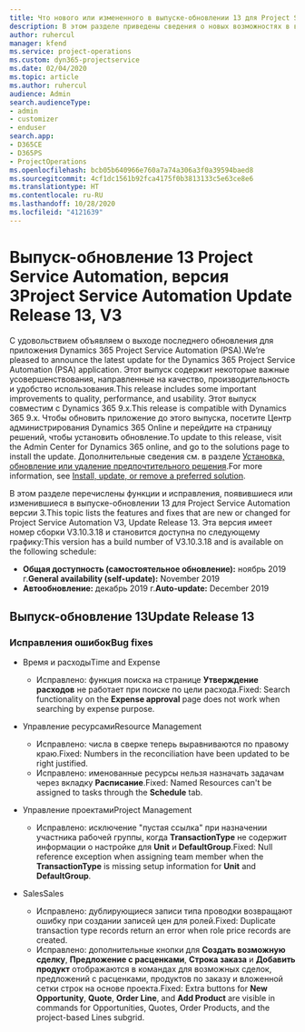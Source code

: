 ```yaml
---
title: Что нового или измененного в выпуске-обновлении 13 для Project Service Automation версии 3
description: В этом разделе приведены сведения о новых возможностях в выпуске-обновлении 13 для Project Service Automation версии 3.
author: ruhercul
manager: kfend
ms.service: project-operations
ms.custom: dyn365-projectservice
ms.date: 02/04/2020
ms.topic: article
ms.author: ruhercul
audience: Admin
search.audienceType:
- admin
- customizer
- enduser
search.app:
- D365CE
- D365PS
- ProjectOperations
ms.openlocfilehash: bcb05b640966e760a7a74a306a3f0a39594baed8
ms.sourcegitcommit: 4cf1dc1561b92fca4175f0b3813133c5e63ce8e6
ms.translationtype: HT
ms.contentlocale: ru-RU
ms.lasthandoff: 10/28/2020
ms.locfileid: "4121639"
---
```

# <a name="project-service-automation-update-release-13-v3"></a><span data-ttu-id="ff86f-103">Выпуск-обновление 13 Project Service Automation, версия 3</span><span class="sxs-lookup"><span data-stu-id="ff86f-103">Project Service Automation Update Release 13, V3</span></span>
<span data-ttu-id="ff86f-104">С удовольствием объявляем о выходе последнего обновления для приложения Dynamics 365 Project Service Automation (PSA).</span><span class="sxs-lookup"><span data-stu-id="ff86f-104">We’re pleased to announce the latest update for the Dynamics 365 Project Service Automation (PSA) application.</span></span> <span data-ttu-id="ff86f-105">Этот выпуск содержит некоторые важные усовершенствования, направленные на качество, производительность и удобство использования.</span><span class="sxs-lookup"><span data-stu-id="ff86f-105">This release includes some important improvements to quality, performance, and usability.</span></span> <span data-ttu-id="ff86f-106">Этот выпуск совместим с Dynamics 365 9.x.</span><span class="sxs-lookup"><span data-stu-id="ff86f-106">This release is compatible with Dynamics 365 9.x.</span></span> <span data-ttu-id="ff86f-107">Чтобы обновить приложение до этого выпуска, посетите Центр администрирования Dynamics 365 Online и перейдите на страницу решений, чтобы установить обновление.</span><span class="sxs-lookup"><span data-stu-id="ff86f-107">To update to this release, visit the Admin Center for Dynamics 365 online, and go to the solutions page to install the update.</span></span> <span data-ttu-id="ff86f-108">Дополнительные сведения см. в разделе [Установка, обновление или удаление предпочтительного решения](https://docs.microsoft.com/power-platform/admin/install-remove-preferred-solution).</span><span class="sxs-lookup"><span data-stu-id="ff86f-108">For more information, see [Install, update, or remove a preferred solution](https://docs.microsoft.com/power-platform/admin/install-remove-preferred-solution).</span></span>

<span data-ttu-id="ff86f-109">В этом разделе перечислены функции и исправления, появившиеся или изменившиеся в выпуске-обновлении 13 для Project Service Automation версии 3.</span><span class="sxs-lookup"><span data-stu-id="ff86f-109">This topic lists the features and fixes that are new or changed for Project Service Automation V3, Update Release 13.</span></span> <span data-ttu-id="ff86f-110">Эта версия имеет номер сборки V3.10.3.18 и становится доступна по следующему графику:</span><span class="sxs-lookup"><span data-stu-id="ff86f-110">This version has a build number of V3.10.3.18 and is available on the following schedule:</span></span>

- <span data-ttu-id="ff86f-111">**Общая доступность (самостоятельное обновление):** ноябрь 2019 г.</span><span class="sxs-lookup"><span data-stu-id="ff86f-111">**General availability (self-update):** November 2019</span></span>
- <span data-ttu-id="ff86f-112">**Автообновление:** декабрь 2019 г.</span><span class="sxs-lookup"><span data-stu-id="ff86f-112">**Auto-update:** December 2019</span></span>


## <a name="update-release-13"></a><span data-ttu-id="ff86f-113">Выпуск-обновление 13</span><span class="sxs-lookup"><span data-stu-id="ff86f-113">Update Release 13</span></span> 

### <a name="bug-fixes"></a><span data-ttu-id="ff86f-114">Исправления ошибок</span><span class="sxs-lookup"><span data-stu-id="ff86f-114">Bug fixes</span></span>

- <span data-ttu-id="ff86f-115">Время и расходы</span><span class="sxs-lookup"><span data-stu-id="ff86f-115">Time and Expense</span></span>

     - <span data-ttu-id="ff86f-116">Исправлено: функция поиска на странице **Утверждение расходов** не работает при поиске по цели расхода.</span><span class="sxs-lookup"><span data-stu-id="ff86f-116">Fixed: Search functionality on the **Expense approval** page does not work when searching by expense purpose.</span></span>

- <span data-ttu-id="ff86f-117">Управление ресурсами</span><span class="sxs-lookup"><span data-stu-id="ff86f-117">Resource Management</span></span>

     - <span data-ttu-id="ff86f-118">Исправлено: числа в сверке теперь выравниваются по правому краю.</span><span class="sxs-lookup"><span data-stu-id="ff86f-118">Fixed: Numbers in the reconciliation have been updated to be right justified.</span></span>
     - <span data-ttu-id="ff86f-119">Исправлено: именованные ресурсы нельзя назначать задачам через вкладку **Расписание**.</span><span class="sxs-lookup"><span data-stu-id="ff86f-119">Fixed: Named Resources can't be assigned to tasks through the **Schedule** tab.</span></span>

- <span data-ttu-id="ff86f-120">Управление проектами</span><span class="sxs-lookup"><span data-stu-id="ff86f-120">Project Management</span></span>

     - <span data-ttu-id="ff86f-121">Исправлено: исключение "пустая ссылка" при назначении участника рабочей группы, когда **TransactionType** не содержит информации о настройке для **Unit** и **DefaultGroup**.</span><span class="sxs-lookup"><span data-stu-id="ff86f-121">Fixed: Null reference exception when assigning team member when the **TransactionType** is missing setup information for **Unit** and **DefaultGroup**.</span></span>

- <span data-ttu-id="ff86f-122">Sales</span><span class="sxs-lookup"><span data-stu-id="ff86f-122">Sales</span></span>

     - <span data-ttu-id="ff86f-123">Исправлено: дублирующиеся записи типа проводки возвращают ошибку при создании записей цен для ролей.</span><span class="sxs-lookup"><span data-stu-id="ff86f-123">Fixed: Duplicate transaction type records return an error when role price records are created.</span></span>
     - <span data-ttu-id="ff86f-124">Исправлено: дополнительные кнопки для **Создать возможную сделку**, **Предложение с расценками**, **Строка заказа** и **Добавить продукт** отображаются в командах для возможных сделок, предложений с расценками, продуктов по заказу и вложенной сетки строк на основе проекта.</span><span class="sxs-lookup"><span data-stu-id="ff86f-124">Fixed: Extra buttons for **New Opportunity**, **Quote**, **Order Line**, and **Add Product** are visible in commands for Opportunities, Quotes, Order Products, and the project-based Lines subgrid.</span></span>


